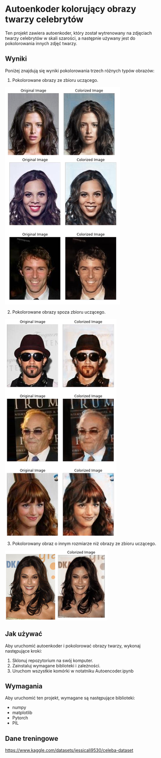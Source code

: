 # Autoenkoder kolorujący obrazy twarzy celebrytów

Ten projekt zawiera autoenkoder, który został wytrenowany na zdjęciach twarzy celebrytów w skali szarości, a następnie używany jest do pokolorowania innych zdjęć twarzy.

## Wyniki

Poniżej znajdują się wyniki pokolorowania trzech różnych typów obrazów:
1. Pokolorowane obrazy ze zbioru uczącego.
   
![Pokolorowane obrazy ze zbioru uczącego](result_images/Images_from_learning_set.png)

2. Pokolorowane obrazy spoza zbioru uczącego.
   
![Pokolorowane obrazy spoza zbioru uczącego](result_images/Images_from_testing_set.png)

3. Pokolorowany obraz o innym rozmiarze niż obrazy ze zbioru uczącego.
   
![Pokolorowany obraz o innym rozmiarze](result_images/Image_with_different_input_size.png)

## Jak używać

Aby uruchomić autoenkoder i pokolorować obrazy twarzy, wykonaj następujące kroki:

1. Sklonuj repozytorium na swój komputer.
2. Zainstaluj wymagane biblioteki i zależności.
3. Uruchom wszystkie komórki w notatniku Autoencoder.ipynb

## Wymagania

Aby uruchomić ten projekt, wymagane są następujące biblioteki:

- numpy
- matplotlib
- Pytorch
- PIL


## Dane treningowe
https://www.kaggle.com/datasets/jessicali9530/celeba-dataset
